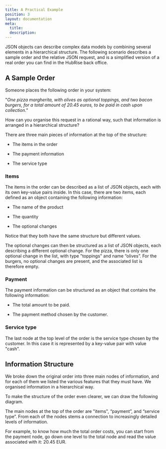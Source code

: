 ```yaml
---
title: A Practical Example
position: 3
layout: documentation
meta:
  title:
  description:
---
```


JSON objects can describe complex data models by combining several elements in a hierarchical structure. The following scenario describes a sample order and the relative JSON request, and is a simplified version of a real order you can find in the HubRise back office. 

## A Sample Order

Someone places the following order in your system:

"*One pizza margherita, with olives as optional toppings, and two bacon burgers, for a total amount of 20.45 euros, to be paid in cash upon collection."*

How can you organise this request in a rational way, such that information is arranged in a hierarchical structure? 

There are three main pieces of information at the top of the structure:

* The items in the order

* The payment information

* The service type

### Items

The items in the order can be described as a list of JSON objects, each with its own key-value pairs inside. In this case, there are two items, each defined as an object containing the following information:

* The name of the product

* The quantity

* The optional changes

Notice that they both have the same structure but different values. 

The optional changes can then be structured as a list of JSON objects, each describing a different optional change. For the pizza, there is only one optional change in the list, with type "toppings" and name “olives”. For the burgers, no optional changes are present, and the associated list is therefore empty. 

### Payment

The payment information can be structured as an object that contains the following information:

* The total amount to be paid.

* The payment method chosen by the customer.

### Service type

The last node at the top level of the order is the service type chosen by the customer. In this case it is represented by a key-value pair with value "cash".

## Information Structure

We broke down the original order into three main nodes of information, and for each of them we listed the various features that they must have. We organised information in a hierarchical way.

To make the structure of the order even clearer, we can draw the following diagram.

The main nodes at the top of the order are "items", “payment”, and “service type”. From each of the nodes stems a connection to increasingly detailed levels of information.

For example, to know how much the total order costs, you can start from the payment node, go down one level to the total node and read the value associated with it: 20.45 EUR.
